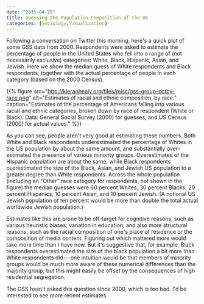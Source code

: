 ```yaml
---
date: "2015-04-28"
title: Guessing the Population Composition of the US
categories: [Sociology,Visualization]
---
```


Following a conversation on Twitter this morning, here's a quick plot of some GSS data from 2000. Respondents were asked to estimate the percentage of people in the United States who fell into a range of (not necessarily exclusive) categories: White, Black, Hispanic, Asian, and Jewish. Here we show the median guess of White respondents and Black respondents, together with the actual percentage of people in each category (based on the 2000 Census). 

{{% figure src="http://kieranhealy.org/files/misc/gss-group-pctby-race.png" alt="Estimates of racial and ethnic composition, by race." caption="Estimates of the percentage of Americans falling into various racial and ethnic categories, broken down by race of respondent (White or Black). Data: General Social Survey (2000) for guesses, and US Census (2000) for actual values." %}}

As you can see, people aren't very good at estimating these numbers. Both White and Black respondents underestimated the percentage of Whites in the US population by about the same amount, and substantially over-estimated the presence of various minority groups. Overestimates of the Hispanic population are about the same, while Black respondents overestimated the size of the Black, Asian, and Jewish US population to a greater degree than White respondents. Across the whole population (including an "Other" race category for respondents, not shown in the figure) the median guesses were 60 percent Whites, 30 percent Blacks, 20 percent Hispanics, 10 percent Asian, and 10 percent Jewish. (A notional US Jewish population of ten percent would be more than double the total actual worldwide Jewish population.)

Estimates like this are prone to be off-target for cognitive reasons, such as various heuristic biases; variation in education; and also more structural reasons, such as the racial composition of one's place of residence or the composition of media content. Figuring out which mattered more would take more time than I have now. But it's suggestive that, for example, Black respondents overestimated the size of the black population a bit more than White respondents did---one intuition would be that members of minority groups would be much more aware of these numerical differences than the majority group; but this might easily be offset by the consequences of high residential segregation.

The GSS hasn't asked this question since 2000, which is too bad. I'd be interested to see more recent estimates.

